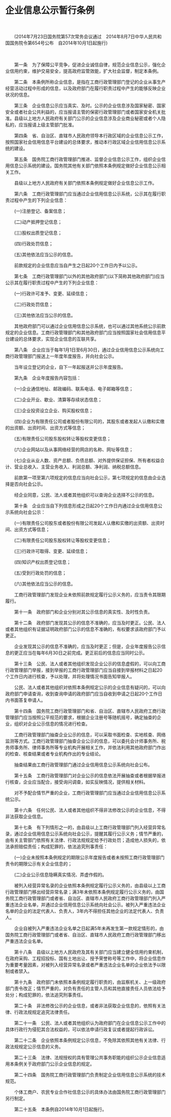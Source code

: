 # 企业信息公示暂行条例 

　　  

　　(2014年7月23日国务院第57次常务会议通过　2014年8月7日中华人民共和国国务院令第654号公布　自2014年10月1日起施行) 

　　  

　　第一条　为了保障公平竞争，促进企业诚信自律，规范企业信息公示，强化企业信用约束，维护交易安全，提高政府监管效能，扩大社会监督，制定本条例。 

　　第二条　本条例所称企业信息，是指在工商行政管理部门登记的企业从事生产经营活动过程中形成的信息，以及政府部门在履行职责过程中产生的能够反映企业状况的信息。 

　　第三条　企业信息公示应当真实、及时。公示的企业信息涉及国家秘密、国家安全或者社会公共利益的，应当报请主管的保密行政管理部门或者国家安全机关批准。县级以上地方人民政府有关部门公示的企业信息涉及企业商业秘密或者个人隐私的，应当报请上级主管部门批准。 

　　第四条　省、自治区、直辖市人民政府领导本行政区域的企业信息公示工作，按照国家社会信用信息平台建设的总体要求，推动本行政区域企业信用信息公示系统的建设。 

　　第五条　国务院工商行政管理部门推进、监督企业信息公示工作，组织企业信用信息公示系统的建设。国务院其他有关部门依照本条例规定做好企业信息公示相关工作。 

　　县级以上地方人民政府有关部门依照本条例规定做好企业信息公示工作。 

　　第六条　工商行政管理部门应当通过企业信用信息公示系统，公示其在履行职责过程中产生的下列企业信息： 

　　(一)注册登记、备案信息； 

　　(二)动产抵押登记信息； 

　　(三)股权出质登记信息； 

　　(四)行政处罚信息； 

　　(五)其他依法应当公示的信息。 

　　前款规定的企业信息应当自产生之日起20个工作日内予以公示。 

　　第七条　工商行政管理部门以外的其他政府部门(以下简称其他政府部门)应当公示其在履行职责过程中产生的下列企业信息： 

　　(一)行政许可准予、变更、延续信息； 

　　(二)行政处罚信息； 

　　(三)其他依法应当公示的信息。 

　　其他政府部门可以通过企业信用信息公示系统，也可以通过其他系统公示前款规定的企业信息。工商行政管理部门和其他政府部门应当按照国家社会信用信息平台建设的总体要求，实现企业信息的互联共享。 

　　第八条　企业应当于每年1月1日至6月30日，通过企业信用信息公示系统向工商行政管理部门报送上一年度年度报告，并向社会公示。 

　　当年设立登记的企业，自下一年起报送并公示年度报告。 

　　第九条　企业年度报告内容包括： 

　　(一)企业通信地址、邮政编码、联系电话、电子邮箱等信息； 

　　(二)企业开业、歇业、清算等存续状态信息； 

　　(三)企业投资设立企业、购买股权信息； 

　　(四)企业为有限责任公司或者股份有限公司的，其股东或者发起人认缴和实缴的出资额、出资时间、出资方式等信息； 

　　(五)有限责任公司股东股权转让等股权变更信息； 

　　(六)企业网站以及从事网络经营的网店的名称、网址等信息； 

　　(七)企业从业人数、资产总额、负债总额、对外提供保证担保、所有者权益合计、营业总收入、主营业务收入、利润总额、净利润、纳税总额信息。 

　　前款第一项至第六项规定的信息应当向社会公示，第七项规定的信息由企业选择是否向社会公示。 

　　经企业同意，公民、法人或者其他组织可以查询企业选择不公示的信息。 

　　第十条　企业应当自下列信息形成之日起20个工作日内通过企业信用信息公示系统向社会公示： 

　　(一)有限责任公司股东或者股份有限公司发起人认缴和实缴的出资额、出资时间、出资方式等信息； 

　　(二)有限责任公司股东股权转让等股权变更信息； 

　　(三)行政许可取得、变更、延续信息； 

　　(四)知识产权出质登记信息； 

　　(五)受到行政处罚的信息； 

　　(六)其他依法应当公示的信息。 

　　工商行政管理部门发现企业未依照前款规定履行公示义务的，应当责令其限期履行。 

　　第十一条　政府部门和企业分别对其公示信息的真实性、及时性负责。 

　　第十二条　政府部门发现其公示的信息不准确的，应当及时更正。公民、法人或者其他组织有证据证明政府部门公示的信息不准确的，有权要求该政府部门予以更正。 

　　企业发现其公示的信息不准确的，应当及时更正；但是，企业年度报告公示信息的更正应当在每年6月30日之前完成。更正前后的信息应当同时公示。 

　　第十三条　公民、法人或者其他组织发现企业公示的信息虚假的，可以向工商行政管理部门举报，接到举报的工商行政管理部门应当自接到举报材料之日起20个工作日内进行核查，予以处理，并将处理情况书面告知举报人。 

　　公民、法人或者其他组织对依照本条例规定公示的企业信息有疑问的，可以向政府部门申请查询，收到查询申请的政府部门应当自收到申请之日起20个工作日内书面答复申请人。 

　　第十四条　国务院工商行政管理部门和省、自治区、直辖市人民政府工商行政管理部门应当按照公平规范的要求，根据企业注册号等随机摇号，确定抽查的企业，组织对企业公示信息的情况进行检查。 

　　工商行政管理部门抽查企业公示的信息，可以采取书面检查、实地核查、网络监测等方式。工商行政管理部门抽查企业公示的信息，可以委托会计师事务所、税务师事务所、律师事务所等专业机构开展相关工作，并依法利用其他政府部门作出的检查、核查结果或者专业机构作出的专业结论。 

　　抽查结果由工商行政管理部门通过企业信用信息公示系统向社会公布。 

　　第十五条　工商行政管理部门对企业公示的信息依法开展抽查或者根据举报进行核查，企业应当配合，接受询问调查，如实反映情况，提供相关材料。 

　　对不予配合情节严重的企业，工商行政管理部门应当通过企业信用信息公示系统公示。 

　　第十六条　任何公民、法人或者其他组织不得非法修改公示的企业信息，不得非法获取企业信息。 

　　第十七条　有下列情形之一的，由县级以上工商行政管理部门列入经营异常名录，通过企业信用信息公示系统向社会公示，提醒其履行公示义务；情节严重的，由有关主管部门依照有关法律、行政法规规定给予行政处罚；造成他人损失的，依法承担赔偿责任；构成犯罪的，依法追究刑事责任： 

　　(一)企业未按照本条例规定的期限公示年度报告或者未按照工商行政管理部门责令的期限公示有关企业信息的； 

　　(二)企业公示信息隐瞒真实情况、弄虚作假的。 

　　被列入经营异常名录的企业依照本条例规定履行公示义务的，由县级以上工商行政管理部门移出经营异常名录；满3年未依照本条例规定履行公示义务的，由国务院工商行政管理部门或者省、自治区、直辖市人民政府工商行政管理部门列入严重违法企业名单，并通过企业信用信息公示系统向社会公示。被列入严重违法企业名单的企业的法定代表人、负责人，3年内不得担任其他企业的法定代表人、负责人。 

　　企业自被列入严重违法企业名单之日起满5年未再发生第一款规定情形的，由国务院工商行政管理部门或者省、自治区、直辖市人民政府工商行政管理部门移出严重违法企业名单。 

　　第十八条　县级以上地方人民政府及其有关部门应当建立健全信用约束机制，在政府采购、工程招投标、国有土地出让、授予荣誉称号等工作中，将企业信息作为重要考量因素，对被列入经营异常名录或者严重违法企业名单的企业依法予以限制或者禁入。 

　　第十九条　政府部门未依照本条例规定履行职责的，由监察机关、上一级政府部门责令改正；情节严重的，对负有责任的主管人员和其他直接责任人员依法给予处分；构成犯罪的，依法追究刑事责任。 

　　第二十条　非法修改公示的企业信息，或者非法获取企业信息的，依照有关法律、行政法规规定追究法律责任。 

　　第二十一条　公民、法人或者其他组织认为政府部门在企业信息公示工作中的具体行政行为侵犯其合法权益的，可以依法申请行政复议或者提起行政诉讼。 

　　第二十二条　企业依照本条例规定公示信息，不免除其依照其他有关法律、行政法规规定公示信息的义务。 

　　第二十三条　法律、法规授权的具有管理公共事务职能的组织公示企业信息适用本条例关于政府部门公示企业信息的规定。 

　　第二十四条　国务院工商行政管理部门负责制定企业信用信息公示系统的技术规范。 

　　个体工商户、农民专业合作社信息公示的具体办法由国务院工商行政管理部门另行制定。 

　　第二十五条　本条例自2014年10月1日起施行。 